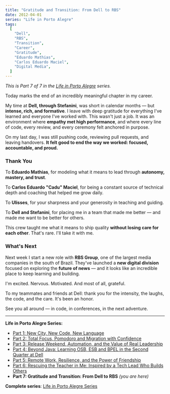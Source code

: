 ```yaml
---
title: "Gratitude and Transition: From Dell to RBS"
date: 2012-04-01
series: "Life in Porto Alegre"
tags:
  [
    "Dell",
    "RBS",
    "Transition",
    "Career",
    "Gratitude",
    "Eduardo Mathias",
    "Carlos Eduardo Maciel",
    "Digital Media",
  ]
---
```


_This is Part 7 of 7 in the [Life in Porto Alegre](/en/series/life-in-porto-alegre/) series._

Today marks the end of an incredibly meaningful chapter in my career.

My time at **Dell, through Stefanini**, was short in calendar months — but **intense, rich, and formative**. I leave with deep gratitude for everything I've learned and everyone I've worked with. This wasn't just a job. It was an environment where **empathy met high performance**, and where every line of code, every review, and every ceremony felt anchored in purpose.

On my last day, I was still pushing code, reviewing pull requests, and leaving handovers. **It felt good to end the way we worked: focused, accountable, and proud.**

### Thank You

To **Eduardo Mathias**, for modeling what it means to lead through **autonomy, mastery, and trust**.

To **Carlos Eduardo "Cadu" Maciel**, for being a constant source of technical depth and coaching that helped me grow daily.

To **Ulisses**, for your sharpness and your generosity in teaching and guiding.

To **Dell and Stefanini**, for placing me in a team that made me better — and made me want to be better for others.

This crew taught me what it means to ship quality **without losing care for each other**. That's rare. I'll take it with me.

### What's Next

Next week I start a new role with **RBS Group**, one of the largest media companies in the south of Brazil. They've launched a **new digital division** focused on exploring the **future of news** — and it looks like an incredible place to keep learning and building.

I'm excited. Nervous. Motivated. And most of all, grateful.

To my teammates and friends at Dell: thank you for the intensity, the laughs, the code, and the care. It's been an honor.

See you all around — in code, in conferences, in the next adventure.

---

**Life in Porto Alegre Series:**

- [Part 1: New City, New Code, New Language](/en/posts/2010-11-15-primeira-semana-dell-porto-alegre/)
- [Part 2: Total Focus, Pomodoro and Migration with Confidence](/en/posts/2010-12-16-migracao-foco-pomodoro-dell/)
- [Part 3: Release Weekend, Automation, and the Value of Real Leadership](/en/posts/2011-01-30-final-de-semana-de-release-dell/)
- [Part 4: Beyond Java: Learning OSB, ESB and BPEL in the Second Quarter at Dell](/en/posts/2011-04-25-aprendizado-osb-esb-bpel-dell/)
- [Part 5: Remote Work, Resilience, and the Power of Friendship](/en/posts/2011-10-15-trabalho-remoto-resiliencia-e-amizade/)
- [Part 6: Rescuing the Teacher in Me: Inspired by a Tech Lead Who Builds Others](/en/posts/2011-12-20-resgatando-o-educador-em-mim/)
- **Part 7: Gratitude and Transition: From Dell to RBS** _(you are here)_

**Complete series**: [Life in Porto Alegre Series](/series/life-in-porto-alegre/)
